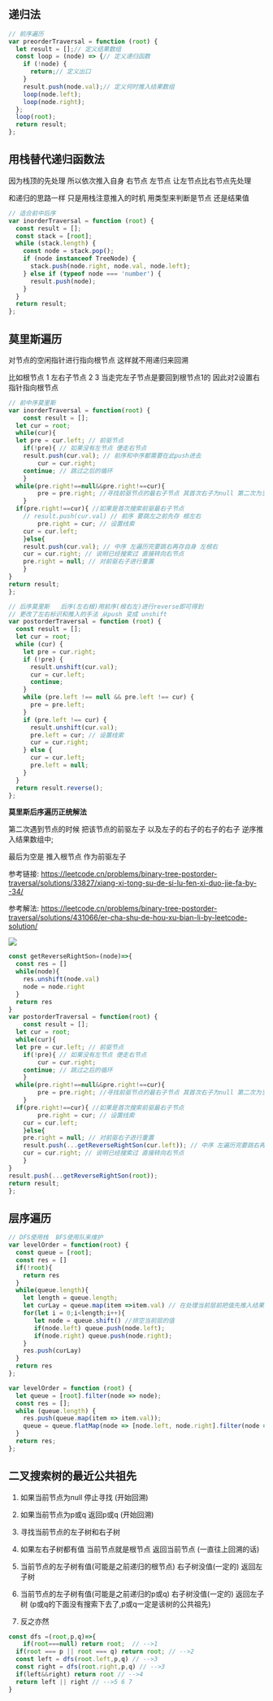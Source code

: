 ## 递归法

```js
// 前序遍历
var preorderTraversal = function (root) {
  let result = [];// 定义结果数组
  const loop = (node) => {// 定义递归函数
    if (!node) {
      return;// 定义出口
    }
    result.push(node.val);// 定义何时推入结果数组
    loop(node.left);
    loop(node.right);
  };
  loop(root);
  return result;
};
```



## 用栈替代递归函数法

因为栈顶的先处理 所以依次推入自身 右节点 左节点  让左节点比右节点先处理

和递归的思路一样 只是用栈注意推入的时机  用类型来判断是节点 还是结果值



```js
// 适合前中后序
var inorderTraversal = function (root) {
  const result = [];
  const stack = [root];
  while (stack.length) {
    const node = stack.pop();
    if (node instanceof TreeNode) {
      stack.push(node.right, node.val, node.left);
    } else if (typeof node === 'number') {
      result.push(node);
    }
  }
  return result;
};
```



## 莫里斯遍历  

对节点的空闲指针进行指向根节点  这样就不用递归来回溯

比如根节点 1  左右子节点 2 3 当走完左子节点是要回到根节点1的 因此对2设置右指针指向根节点

```js
// 前中序莫里斯
var inorderTraversal = function(root) {
	const result = [];
  let cur = root;
  while(cur){
  let pre = cur.left; // 前驱节点
	if(!pre){ // 如果没有左节点 便走右节点
    result.push(cur.val); // 前序和中序都需要在此push进去
		cur = cur.right;
    continue; // 跳过之后的循环
	}
  while(pre.right!==null&&pre.right!==cur){
		pre = pre.right; //寻找前驱节点的最右子节点 其首次右子为null 第二次为当前节点
	}
  if(pre.right!==cur){ //如果是首次搜索前驱最右子节点
    // result.push(cur.val) // 前序 要跳左之前先存 根左右
		pre.right = cur; // 设置线索
    cur = cur.left;
	}else{
    result.push(cur.val); // 中序 左遍历完要跳右再存自身 左根右
    cur = cur.right; // 说明已经搜索过 直接转向右节点
    pre.right = null; // 对前驱右子进行重置
	}
}
return result;
};
```

```js
// 后序莫里斯   后序(左右根)用前序(根右左)进行reverse即可得到
// 更改了左右标识和推入的手法 从push 变成 unshift
var postorderTraversal = function (root) {
  const result = [];
  let cur = root;
  while (cur) {
    let pre = cur.right;
    if (!pre) {
      result.unshift(cur.val);
      cur = cur.left;
      continue;
    }
    while (pre.left !== null && pre.left !== cur) {
      pre = pre.left;
    }
    if (pre.left !== cur) {
      result.unshift(cur.val);
      pre.left = cur; // 设置线索
      cur = cur.right;
    } else {
      cur = cur.left;
      pre.left = null;
    }
  }
  return result.reverse();
};
```



**莫里斯后序遍历正统解法**

第二次遇到节点的时候 把该节点的前驱左子 以及左子的右子的右子的右子 逆序推入结果数组中;

最后为空是 推入根节点 作为前驱左子

参考链接: https://leetcode.cn/problems/binary-tree-postorder-traversal/solutions/33827/xiang-xi-tong-su-de-si-lu-fen-xi-duo-jie-fa-by--34/

参考解法: https://leetcode.cn/problems/binary-tree-postorder-traversal/solutions/431066/er-cha-shu-de-hou-xu-bian-li-by-leetcode-solution/

![](https://pic.leetcode-cn.com/5a136b884028d63dbc037994bf441debcc923960bfc69299cf8e2db23bc4abdb.jpg)

```js
const getReverseRightSon=(node)=>{
  const res = []
  while(node){
    res.unshift(node.val)
    node = node.right
  }
  return res
}
var postorderTraversal = function(root) {
	const result = [];
  let cur = root;
  while(cur){
  let pre = cur.left; // 前驱节点
	if(!pre){ // 如果没有左节点 便走右节点
		cur = cur.right;
    continue; // 跳过之后的循环
	}
  while(pre.right!==null&&pre.right!==cur){
		pre = pre.right; //寻找前驱节点的最右子节点 其首次右子为null 第二次为当前节点
	}
  if(pre.right!==cur){ //如果是首次搜索前驱最右子节点
		pre.right = cur; // 设置线索
    cur = cur.left;
	}else{
    pre.right = null; // 对前驱右子进行重置
    result.push(...getReverseRightSon(cur.left)); // 中序 左遍历完要跳右再存自身 左根右
    cur = cur.right; // 说明已经搜索过 直接转向右节点
	}
}
result.push(...getReverseRightSon(root));
return result;
};

```



## 层序遍历

```js
// DFS使用栈  BFS使用队来维护
var levelOrder = function(root) {
  const queue = [root];
  const res = []
  if(!root){
    return res
  }
  while(queue.length){
    let length = queue.length;
    let curLay = queue.map(item =>item.val) // 在处理当前层前把值先推入结果数组
    for(let i = 0;i<length;i++){
       let node = queue.shift()	//排空当前层的值
       if(node.left) queue.push(node.left);
       if(node.right) queue.push(node.right);
    }
    res.push(curLay)
  }
  return res
};
```



```js
var levelOrder = function (root) {
  let queue = [root].filter(node => node);
  const res = [];
  while (queue.length) {
    res.push(queue.map(item => item.val));
    queue = queue.flatMap(node => [node.left, node.right].filter(node => node));
  }
  return res;
};
```

## 二叉搜索树的最近公共祖先

1.  如果当前节点为null 停止寻找    (开始回溯)

2.  如果当前节点为p或q  返回p或q  (开始回溯)
2.  寻找当前节点的左子树和右子树
2.  如果左右子树都有值 当前节点就是根节点 返回当前节点 (一直往上回溯的话) 
2.  当前节点的左子树有值(可能是之前递归的根节点) 右子树没值(一定的) 返回左子树
2.  当前节点的左子树有值(可能是之前递归的p或q) 右子树没值(一定的) 返回左子树 (p或q的下面没有搜索下去了,p或q一定是该树的公共祖先)
2.   反之亦然

```js
const dfs =(root,p,q)=>{
	if(root===null) return root;  // -->1
  if(root === p || root === q) return root; // -->2
  const left = dfs(root.left,p,q) // -->3
  const right = dfs(root.right,p,q) // -->3
  if(left&&right) return root // -->4
  return left || right // -->5 6 7 
}
```

